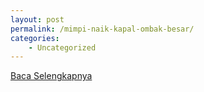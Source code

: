 ```yaml
---
layout: post
permalink: /mimpi-naik-kapal-ombak-besar/
categories:
    - Uncategorized
---
```


[Baca Selengkapnya](/07)